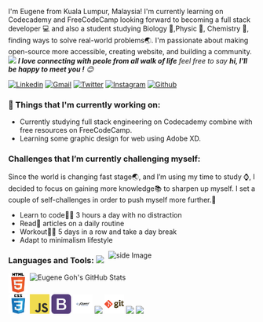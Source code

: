 <!--Introduction -->
I'm Eugene from Kuala Lumpur, Malaysia! I'm currently learning on Codecademy and FreeCodeCamp looking forward to becoming a full stack developer 💻 and also a student studying Biology :dna:,Physic :rocket:, Chemistry :test_tube:, finding ways to solve real-world problems🌏. I'm passionate about making open-source more accessible, creating website, and building a community.
<br>
<img src="https://media.giphy.com/media/LnQjpWaON8nhr21vNW/giphy.gif" width="40"> <em><b>I love connecting with peole from all walk of life</b> feel free to say <b>hi, I'll be happy to meet you !</b> :blush:</em>

<!-- Your Badges -->
[![Linkedin](https://img.shields.io/badge/-EugeneGoh-blue?style=flat&logo=Linkedin&logoColor=white)](https://www.linkedin.com/in/eugene-goh-5236241a9/)
[![Gmail](https://img.shields.io/badge/-EugeneGoh-c14438?style=flat&logo=Gmail&logoColor=white)](mailto:gzkgt11@gmail.com)
[![Twitter](https://img.shields.io/badge/-TWITTER-informational?style=flat-square&logo=twitter&logoColor=white&color=blue)](https://twitter.com/Eugene__Goh)
[![Instagram](https://img.shields.io/badge/-eugenegoh__-informational?style=flat-square&logo=instagram&logoColor=white&color=orange)](https://www.instagram.com/eugenegoh___/)
[![Github](https://img.shields.io/badge/-EugeneGohh-black?style=flat&labelColor=black&logo=github&logoColor=white)](https://github.com/EugeneGohh)

### 💼  Things that I'm currently working on: 
* Currently studying full stack engineering on Codecademy combine with free resources on FreeCodeCamp. 
* Learning some graphic design for web using Adobe XD.

### Challenges that I’m currently challenging myself:
Since the world is changing fast stage:earth_asia:, and I’m using my time to study :watch:, I decided to focus on gaining more knowledge:books: to sharpen up myself. I set a couple of self-challenges in order to push myself more further.:running: 

* Learn to code:man_technologist: 3 hours a day with no distraction 
* Read:newspaper: articles on a daily routine
* Workout:weight_lifting_man: 5 days in a row and take a day break 
* Adapt to minimalism lifestyle
<!-- gif Image -->
<img src="https://github.com/JoykishanSharma/JoykishanSharma/blob/master/life_balance.gif" alt="side Image" align="right" width="300" height="auto" />

### Languages and Tools: <img src="https://media.giphy.com/media/WUlplcMpOCEmTGBtBW/giphy.gif" width="30">
<p> <!-- GitHub README Stats -->
  <a href="https://gitstats.me/EugeneGohh">
    <img width="460" height="auto" align="right" alt="Eugene Goh's GitHub Stats" 
         src="https://github-readme-stats.vercel.app/api?username=eugenegohh&show_icons=true&theme=algolia&count_private=true&include_all_commits=true" />
   <!-- <img width="30%" height="auto" align="right" alt="Eugene Goh's github stats" 
NOTE: Top languages does not indicate my skill level or something like that, it's a github metric of which languages i have the most code on github. -->
  </a>
  
 <!-- icons -->
<code><a href = "https://developer.mozilla.org/en-US/docs/Web/Guide/HTML/HTML5"><img height="40" src="https://raw.githubusercontent.com/github/explore/80688e429a7d4ef2fca1e82350fe8e3517d3494d/topics/html/html.png"></a></code>
<code><a href = "https://developer.mozilla.org/en-US/docs/Archive/CSS3"><img height="40" src="https://raw.githubusercontent.com/github/explore/80688e429a7d4ef2fca1e82350fe8e3517d3494d/topics/css/css.png"></a></code>
<code><a href = "https://developer.mozilla.org/en-US/docs/Web/JavaScript"><img height="40" src="https://raw.githubusercontent.com/github/explore/80688e429a7d4ef2fca1e82350fe8e3517d3494d/topics/javascript/javascript.png"></a></code>
<code><a href = "https://getbootstrap.com/"><img height="40" src="https://raw.githubusercontent.com/github/explore/80688e429a7d4ef2fca1e82350fe8e3517d3494d/topics/bootstrap/bootstrap.png"></a></code> 
<code><a href = "https://jquery.com/"><img height="40" src="https://raw.githubusercontent.com/github/explore/80688e429a7d4ef2fca1e82350fe8e3517d3494d/topics/jquery/jquery.png"></a></code> 
<code><a href = "https://code.visualstudio.com/"><img height="40" src="https://upload.wikimedia.org/wikipedia/commons/thumb/9/9a/Visual_Studio_Code_1.35_icon.svg/1200px-Visual_Studio_Code_1.35_icon.svg.png"></a></code>
<code><a href = "https://git-scm.com/"><img height="40" src="https://raw.githubusercontent.com/github/explore/80688e429a7d4ef2fca1e82350fe8e3517d3494d/topics/git/git.png"></a></code>
<code><a href = "https://www.adobe.com/in/products/illustrator.html"><img height="40" src="https://upload.wikimedia.org/wikipedia/commons/thumb/f/fb/Adobe_Illustrator_CC_icon.svg/616px-Adobe_Illustrator_CC_icon.svg.png"></a></code>
<code><a href = "https://www.adobe.com/sea/products/xd.html"><img height="40"
src="https://upload.wikimedia.org/wikipedia/commons/thumb/c/c2/Adobe_XD_CC_icon.svg/1200px-Adobe_XD_CC_icon.svg.png"></a>
</code>
    </p>
<!--
**EugeneGohh/EugeneGohh** is a ✨ _special_ ✨ repository because its `README.md` (this file) appears on your GitHub profile.

Here are some ideas to get you started:

- 🔭 I’m currently working on ...
- 🌱 I’m currently learning ...
- 👯 I’m looking to collaborate on ...
- 🤔 I’m looking for help with ...
- 💬 Ask me about ...
- 📫 How to reach me: ...
- 😄 Pronouns: ...
- ⚡ Fun fact: ...
-->
